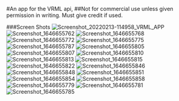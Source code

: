 
#An app for the VRML api,
##Not for commercial use unless given permission in writing. Must give credit if used. 

###Screen Shots
![Screenshot_20220213-114958_VRML_APP](https://user-images.githubusercontent.com/66660752/184292051-41971956-02bf-4ffa-bffe-28833111824c.png)
![Screenshot_1646655762](https://user-images.githubusercontent.com/66660752/184292062-62464ac2-cbbc-47ff-aa88-41d6647afa3d.png)
![Screenshot_1646655768](https://user-images.githubusercontent.com/66660752/184292064-b765a4a5-e643-469c-a93c-e8c5cec743e1.png)
![Screenshot_1646655772](https://user-images.githubusercontent.com/66660752/184292070-81ced3c5-381f-4771-8fb0-64d2f25cd33f.png)
![Screenshot_1646655775](https://user-images.githubusercontent.com/66660752/184292072-b9fe1070-e34c-47a8-abf8-f5d799b204ee.png)
![Screenshot_1646655787](https://user-images.githubusercontent.com/66660752/184292084-80407412-af56-4c73-a4f5-a25245863801.png)
![Screenshot_1646655805](https://user-images.githubusercontent.com/66660752/184292085-2c9fb198-6664-4fdd-bb90-c4abec153fde.png)
![Screenshot_1646655807](https://user-images.githubusercontent.com/66660752/184292086-d7dd027e-d978-4e6a-b1dc-ab8ce579d10e.png)
![Screenshot_1646655810](https://user-images.githubusercontent.com/66660752/184292088-ad741167-fde7-478f-aaa2-d65729106ff8.png)
![Screenshot_1646655813](https://user-images.githubusercontent.com/66660752/184292091-6d8e3bfa-b694-4687-a1c7-ef681acee51c.png)
![Screenshot_1646655815](https://user-images.githubusercontent.com/66660752/184292093-c4c3e351-446f-48de-a4e6-b36b4f8b4b8d.png)
![Screenshot_1646655822](https://user-images.githubusercontent.com/66660752/184292096-da282302-bb73-4047-9365-cf79d1fe78bd.png)
![Screenshot_1646655846](https://user-images.githubusercontent.com/66660752/184292097-e801e5ff-2c4a-4189-8616-e122e62bffc4.png)
![Screenshot_1646655848](https://user-images.githubusercontent.com/66660752/184292100-9f595b2a-8eeb-4cb2-8a62-a97457893490.png)
![Screenshot_1646655851](https://user-images.githubusercontent.com/66660752/184292103-c0eb00a3-c779-4ae2-894e-26c77623cd7c.png)
![Screenshot_1646655854](https://user-images.githubusercontent.com/66660752/184292106-a70ff823-7392-4f24-82e1-491c5f71fbd2.png)
![Screenshot_1646655858](https://user-images.githubusercontent.com/66660752/184292110-e8ad0fe5-5963-4206-9311-baae57e68ea5.png)
![Screenshot_1646655779](https://user-images.githubusercontent.com/66660752/184292076-57da3437-a192-477b-8b48-b5c824fc6447.png)
![Screenshot_1646655781](https://user-images.githubusercontent.com/66660752/184292079-71342d4a-a909-45cb-8b5c-b2ece98f9256.png)
![Screenshot_1646655785](https://user-images.githubusercontent.com/66660752/184292081-96ea092e-2d6b-4e3e-b120-190ff9ff6bc7.png)
